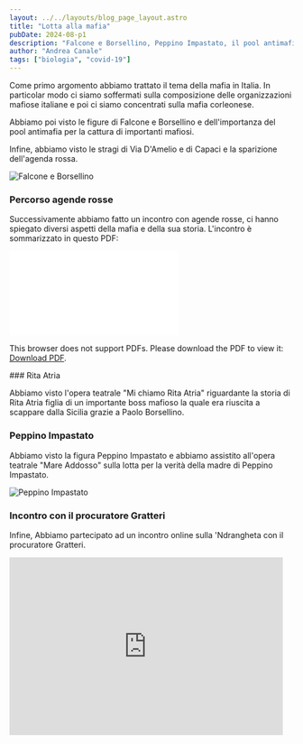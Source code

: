 ```yaml
---
layout: ../../layouts/blog_page_layout.astro
title: "Lotta alla mafia"
pubDate: 2024-08-p1
description: "Falcone e Borsellino, Peppino Impastato, il pool antimafia e le stragi"
author: "Andrea Canale"
tags: ["biologia", "covid-19"]
---
```


Come primo argomento abbiamo trattato il tema della mafia in Italia. In particolar modo ci siamo soffermati sulla composizione delle organizzazioni mafiose italiane e poi ci siamo concentrati sulla mafia corleonese.

Abbiamo poi visto le figure di Falcone e Borsellino e dell'importanza del pool antimafia per la cattura di importanti mafiosi.

Infine, abbiamo visto le stragi di Via D'Amelio e di Capaci e la sparizione dell'agenda rossa.

<img src="/images/falcone_borsellino.avif" alt="Falcone e Borsellino" />

### Percorso agende rosse

Successivamente abbiamo fatto un incontro con agende rosse, ci hanno spiegato diversi aspetti della mafia e della sua storia. L'incontro è sommarizzato in questo PDF:

<object data="/pdf/la_speranza_di_paolo.pdf" type="application/pdf" width="1000px" height="1000px">
    <embed src="/pdf/la_speranza_di_paolo.pdf">
        <p>This browser does not support PDFs. Please download the PDF to view it: <a href="/pdf/la_speranza_di_paolo.pdf">Download PDF</a>.</p>
    </embed>
</object>

### Rita Atria

Abbiamo visto l'opera teatrale "Mi chiamo Rita Atria" riguardante la storia di Rita Atria figlia di un importante boss mafioso la quale era riuscita a scappare dalla Sicilia grazie a Paolo Borsellino.

### Peppino Impastato

Abbiamo visto la figura Peppino Impastato e abbiamo assistito all'opera teatrale "Mare Addosso" sulla lotta per la verità della madre di Peppino Impastato.

<img src="/images/peppino_impastato.avif" alt="Peppino Impastato" />

### Incontro con il procuratore Gratteri

Infine, Abbiamo partecipato ad un incontro online sulla 'Ndrangheta con il procuratore Gratteri.

<iframe
    width="485"
    height="315"
    src="https://www.youtube.com/embed/JjV_6RxNlyY?si=Xd8fB-d_gTq6OuNg"
    title="YouTube video player"
    frameborder="0"
    allow="accelerometer; autoplay; clipboard-write; encrypted-media; gyroscope; picture-in-picture; web-share"
    allowfullscreen
/>
